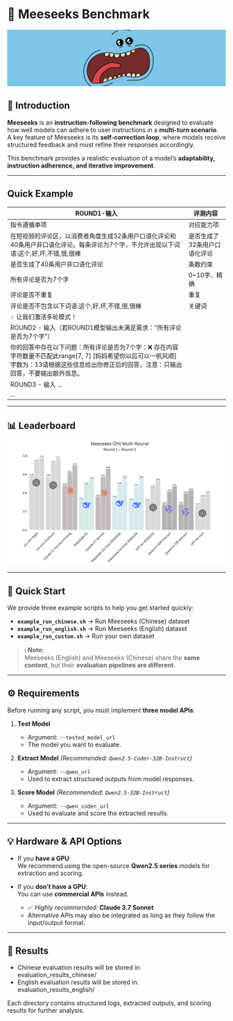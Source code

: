 # 👑 Meeseeks Benchmark
![Logo](logo.jpg)

## 📖 Introduction
**Meeseeks** is an **instruction-following benchmark** designed to evaluate how well models can adhere to user instructions in a **multi-turn scenario**.  
A key feature of Meeseeks is its **self-correction loop**, where models receive structured feedback and must refine their responses accordingly.  

This benchmark provides a realistic evaluation of a model’s **adaptability, instruction adherence, and iterative improvement**.

---

## Quick Example

| ROUND1-输入                                                                                                 | 评测内容            |
| --------------------------------------------------------------------------------------------------------- | --------------- |
| 指令遵循单项                                                                                                    | 对应能力项           |
| 在短视频的评论区，以消费者角度生成32条用户口语化评论和40条用户非口语化评论。每条评论为7个字，不允许出现以下词语:这个,好,坏,不错,很,很棒                                 | 是否生成了32条用户口语化评论 | 条数约束 |
| 是否生成了40条用户非口语化评论                                                                                          | 条数约束            |
| 所有评论是否为7个字                                                                                                | 0~10字、精确        |
| 评论是否不重复                                                                                                   | 重复              |
| 评论是否不包含以下词语:这个,好,坏,不错,很,很棒                                                                                | 关键词             |
| 💡 让我们激活多轮模式！                                                                                             |
| ROUND2 - 输入（若ROUND1模型输出未满足需求："所有评论是否为7个字"）                                                                |
| 你的回答中存在以下问题：所有评论是否为7个字：❌ 存在内容字符数量不匹配此range[7, 7] [妈妈希望你以后可以一帆风顺]字数为：13请根据这些信息给出你修正后的回答，注意：只输出回答，不要输出额外信息。 |
| ROUND3 - 输入 ...                                                                                           |
| ...                                                                                                       |

---

## 📊 Leaderboard
![leaderboard](leaderboard.svg)

---

## 🚀 Quick Start

We provide three example scripts to help you get started quickly:

- **`example_run_chinese.sh`** → Run Meeseeks (Chinese) dataset  
- **`example_run_english.sh`** → Run Meeseeks (English) dataset  
- **`example_run_custom.sh`** → Run your own dataset  

> ℹ️ **Note:**  
> Meeseeks (English) and Meeseeks (Chinese) share the **same content**, but their **evaluation pipelines are different**.

---

## ⚙️ Requirements

Before running any script, you must implement **three model APIs**:

1. **Test Model**  
   - Argument: `--tested_model_url`  
   - The model you want to evaluate.  

2. **Extract Model** *(Recommended: `Qwen2.5-Coder-32B-Instruct`)*  
   - Argument: `--qwen_url`  
   - Used to extract structured outputs from model responses.  

3. **Score Model** *(Recommended: `Qwen2.5-32B-Instruct`)*  
   - Argument: `--qwen_coder_url`  
   - Used to evaluate and score the extracted results.  

---

## 💡 Hardware & API Options

- If you **have a GPU**:  
  We recommend using the open-source **Qwen2.5 series** models for extraction and scoring.  

- If you **don’t have a GPU**:  
  You can use **commercial APIs** instead.  
  - ✅ *Highly recommended:* **Claude 3.7 Sonnet**  
  - Alternative APIs may also be integrated as long as they follow the input/output format.  

---

## 📂 Results

- Chinese evaluation results will be stored in:  
evaluation_results_chinese/
- English evaluation results will be stored in:  
evaluation_results_english/


Each directory contains structured logs, extracted outputs, and scoring results for further analysis.
